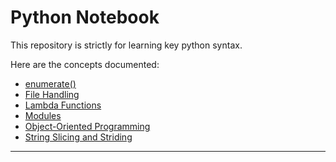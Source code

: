 # Python Notebook
This repository is strictly for learning key python syntax.

Here are the concepts documented:  
- [enumerate()](https://github.com/tamunoWoks/python_notebook/blob/main/enumerate.md)
- [File Handling](https://github.com/tamunoWoks/python_notebook/blob/main/file_handling.md)
- [Lambda Functions](https://github.com/tamunoWoks/python_notebook/blob/main/lambda.md)
- [Modules](#modules)
- [Object-Oriented Programming](#object-oriented_programming)
- [String Slicing and Striding](#string_slicing_and_striding)
---


